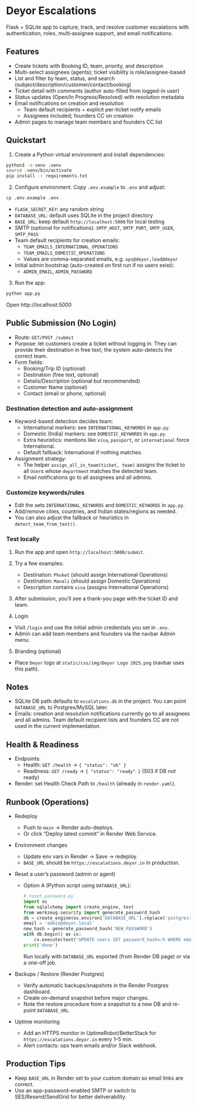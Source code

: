 # Deyor Escalations

Flask + SQLite app to capture, track, and resolve customer escalations with authentication, roles, multi‑assignee support, and email notifications.

## Features
- Create tickets with Booking ID, team, priority, and description
- Multi-select assignees (agents); ticket visibility is role/assignee-based
- List and filter by team, status, and search (subject/description/customer/contact/booking)
- Ticket detail with comments (author auto-filled from logged-in user)
- Status updates (Open/In Progress/Resolved) with resolution metadata
- Email notifications on creation and resolution
  - Team default recipients + explicit per-ticket notify emails
  - Assignees included; founders CC on creation
- Admin pages to manage team members and founders CC list

## Quickstart

1) Create a Python virtual environment and install dependencies:

```bash
python3 -m venv .venv
source .venv/bin/activate
pip install -r requirements.txt
```

2) Configure environment. Copy `.env.example` to `.env` and adjust:

```bash
cp .env.example .env
```

- `FLASK_SECRET_KEY`: any random string
- `DATABASE_URL`: default uses SQLite in the project directory
- `BASE_URL`: keep default `http://localhost:5000` for local testing
- SMTP (optional for notifications): `SMTP_HOST`, `SMTP_PORT`, `SMTP_USER`, `SMTP_PASS`
- Team default recipients for creation emails:
  - `TEAM_EMAILS_INTERNATIONAL_OPERATIONS`
  - `TEAM_EMAILS_DOMESTIC_OPERATIONS`
  - Values are comma-separated emails, e.g. `ops@deyor,lead@deyor`
- Initial admin bootstrap (auto-created on first run if no users exist):
  - `ADMIN_EMAIL`, `ADMIN_PASSWORD`

3) Run the app:

```bash
python app.py
```

Open http://localhost:5000

## Public Submission (No Login)

- Route: `GET/POST /submit`
- Purpose: let customers create a ticket without logging in. They can provide their destination in free text; the system auto-detects the correct team.
- Form fields:
  - Booking/Trip ID (optional)
  - Destination (free text, optional)
  - Details/Description (optional but recommended)
  - Customer Name (optional)
  - Contact (email or phone, optional)

### Destination detection and auto-assignment

- Keyword-based detection decides team:
  - International markers: see `INTERNATIONAL_KEYWORDS` in `app.py`.
  - Domestic (India) markers: see `DOMESTIC_KEYWORDS` in `app.py`.
  - Extra heuristics: mentions like `visa`, `passport`, or `international` force International.
  - Default fallback: International if nothing matches.
- Assignment strategy:
  - The helper `assign_all_in_team(ticket, team)` assigns the ticket to all `User`s whose `department` matches the detected team.
  - Email notifications go to all assignees and all admins.

### Customize keywords/rules

- Edit the sets `INTERNATIONAL_KEYWORDS` and `DOMESTIC_KEYWORDS` in `app.py`.
- Add/remove cities, countries, and Indian states/regions as needed.
- You can also adjust the fallback or heuristics in `detect_team_from_text()`.

### Test locally

1) Run the app and open `http://localhost:5000/submit`.
2) Try a few examples:
   - Destination: `Phuket` (should assign International Operations)
   - Destination: `Manali` (should assign Domestic Operations)
   - Description contains `visa` (assigns International Operations)
3) After submission, you’ll see a thank-you page with the ticket ID and team.

4) Login
- Visit `/login` and use the initial admin credentials you set in `.env`.
- Admin can add team members and founders via the navbar Admin menu.

5) Branding (optional)
- Place `Deyor` logo at `static/css/img/Deyor Logo 2025.png` (navbar uses this path).

## Notes
- SQLite DB path defaults to `escalations.db` in the project. You can point `DATABASE_URL` to Postgres/MySQL later.
- Emails: creation and resolution notifications currently go to all assignees and all admins. Team default recipient lists and founders CC are not used in the current implementation.

## Health & Readiness

- Endpoints:
  - Health: `GET /health` → `{ "status": "ok" }`
  - Readiness: `GET /ready` → `{ "status": "ready" }` (503 if DB not ready)
- Render: set Health Check Path to `/health` (already in `render.yaml`).

## Runbook (Operations)

- Redeploy
  - Push to `main` → Render auto-deploys.
  - Or click “Deploy latest commit” in Render Web Service.

- Environment changes
  - Update env vars in Render → Save → redeploy.
  - `BASE_URL` should be `https://escalations.deyor.in` in production.

- Reset a user’s password (admin or agent)
  - Option A (Python script using `DATABASE_URL`):
    ```python
    # reset_password.py
    import os
    from sqlalchemy import create_engine, text
    from werkzeug.security import generate_password_hash
    db = create_engine(os.environ['DATABASE_URL'].replace('postgres://','postgresql://',1))
    email = 'admin@deyor.local'
    new_hash = generate_password_hash('NEW_PASSWORD')
    with db.begin() as cx:
        cx.execute(text('UPDATE users SET password_hash=:h WHERE email=:e'), {'h': new_hash, 'e': email})
    print('done')
    ```
    Run locally with `DATABASE_URL` exported (from Render DB page) or via a one-off job.

- Backups / Restore (Render Postgres)
  - Verify automatic backups/snapshots in the Render Postgres dashboard.
  - Create on-demand snapshot before major changes.
  - Note the restore procedure from a snapshot to a new DB and re-point `DATABASE_URL`.

- Uptime monitoring
  - Add an HTTPS monitor in UptimeRobot/BetterStack for `https://escalations.deyor.in` every 1–5 min.
  - Alert contacts: ops team emails and/or Slack webhook.

## Production Tips

- Keep `BASE_URL` in Render set to your custom domain so email links are correct.
- Use an app-password-enabled SMTP or switch to SES/Resend/SendGrid for better deliverability.
